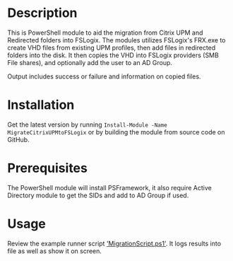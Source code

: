 ﻿# Description

This is PowerShell module to aid the migration from Citrix UPM and Redirected folders into FSLogix.
The modules utilizes FSLogix's FRX.exe to create VHD files from existing UPM profiles, then add files in redirected folders into the disk.
It then copies the VHD into FSLogix providers (SMB File shares), and optionally add the user to an AD Group.

Output includes success or failure and information on copied files.

# Installation
Get the latest version by running `Install-Module -Name MigrateCitrixUPMtoFSLogix` or by building the module from source code on GitHub.

# Prerequisites
The PowerShell module will install PSFramework, it also require Active Directory module to get the SIDs and add to AD Group if used.

# Usage
Review the example runner script ['MigrationScript.ps1'](/ExampleMigrationScript.ps1). It logs results into file as well as show it on screen.

